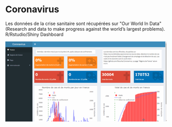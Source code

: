 # Coronavirus
Les données de la crise sanitaire sont récupérées sur "Our World In Data" (Research and data to make progress against the world’s largest problems).
R/Rstudio/Shiny Dashboard

![Démo](app.gif)

